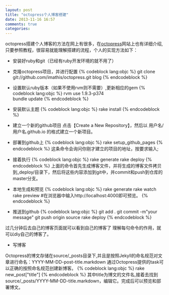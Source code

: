 ```yaml
---
layout: post
title: "octopress个人博客搭建"
date: 2013-11-16 16:57
comments: true
categories: 
---
```

octopress搭建个人博客的方法在网上有很多，在<a href="http://octopress.org/">octopress</a>网站上也有详细介绍,
只要参照教程，很容易就能理解搭建的流程，个人的实现方法如下：

* 安装好ruby和git（已经有ruby开发环境的就不用了）

* 克隆octopress项目，并进行配置
{% codeblock lang:objc %}
git clone git://github.com/imathis/octopress.git blog 
{% endcodeblock %}

* 设置默认ruby版本（如果不使用rvm则不需要）,更新相应的gem
{% codeblock lang:objc %}
rvm use 1.9.3-p374  
bundle update
{% endcodeblock %}

* 安装默认主题
{% codeblock lang:objc %}
rake install
{% endcodeblock %}

* 建立一个新的github项目
点击【Create a New Repository】，然后以 用户名/用户名.github.io 的格式建立一个新项目。

* 部署到github上 
{% codeblock lang:objc %}
rake setup_github_pages
{% endcodeblock %}
这条命令会询问你刚才建立的项目的地址，按要求输入;

<!-- more -->

* 接着执行
{% codeblock lang:objc %}
rake generate
rake deploy
{% endcodeblock %}
上面的命令首先生成博客文件，并将生成的博客文件拷贝到_deploy/目录下，然后将这些内容添加到git中，并commit和push到仓库的master分支。

* 本地生成和预览
{% codeblock lang:objc %}
rake generate
rake watch
rake preview  #在浏览器中输入http://localhost:4000即可预览。
{% endcodeblock %}

* 推送到github
{% codeblock lang:objc %}
git add .
git commit -m"your message"
git push origin source
rake deploy
{% endcodeblock %}

过几分钟后去自己的博客页面就可以看到自己的博客了
理解每句命令的作用，就可以diy自己的博客了。

* 写博客

Octopress的博文存储在source/_posts目录下,并且是按照Jekyll的命名规范对文章进行命名：YYYY-MM-DD-post-title.markdown
通过Octopress提供的task可以正确的按照命名规范创建新博客。
{% codeblock lang:objc %}
rake new_post["title"]
{% endcodeblock %}
其中title为博文的文件名,接着去找到source/_posts/YYYY-MM-DD-title.markdown，编辑它。完成后可以预览和部署博文。